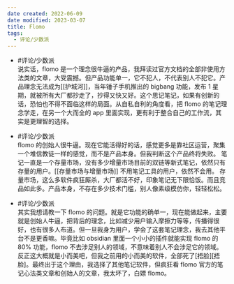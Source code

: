 ```yaml
---
date created: 2022-06-09
date modified: 2023-03-07
title: Flomo
tags:
  - 评论/少数派
---
```

- #评论/少数派  
	说实话，flomo 是一个理念很牛逼的产品，我拜读过官方文档的全部非使用方法类的文章，大受震撼。但产品功能单一，它不犯人，不代表别人不犯它。产品理念无法成为[[护城河]]，当年锤子手机推出的 bigbang 功能，发布 1 星期，就被所有大厂都抄走了，抄得又快又好。这个思记笔记，如果有创新的话，恐怕也不得不面临这样的局面。从自私自利的角度看，把 flomo 的笔记理念学走，在另一个大而全的 app 里面实现，更有利于整合自己的工作流，其实是更理智的选择。

- #评论/少数派  
	flomo 的创始人很牛逼。现在它能活得好的话，感觉更多是靠社区运营，聚集一个堆信教徒一样的感觉，而不是产品本身。但我判断这个产品终将失败。
	笔记一直是一个存量市场，没有多少增量市场目前的双链等新式笔记，依然只有存量的用户。[[存量市场与增量市场]]
	不用笔记工具的用户，依然不会用。
	存量市场，这么多软件疯狂厮杀，大厂都活不好，印象笔记无下限恰饭。而且竞品如此多。产品本身，不存在多少技术门槛，别人像素级模仿你，轻轻松松。
- #评论/少数派  
	其实我想请教一下 flomo 的问题。就是它功能的确单一，现在能做起来，主要就是创始人牛逼，把背后的理念，比如减少用户输入摩擦力等等，传播得很好，也有很多人布道。但一旦我身为用户，学会了这套笔记理念，我去其他平台不是更香嘛。毕竟比如 obsidian 里面一个小小的插件就能实现 flomo 的 80% 功能，flomo 不去涉足别人的领域，不意味着别人不会涉足它的领域。反正这大概就是小而美吧，但我之前用的小而美的软件，全部死了[捂脸][捂脸]。最终出于这个理由，我选择了其他笔记软件，但疯狂看 flomo 官方的笔记心法类文章和创始人的文章，我太坏了，白嫖 flomo。
